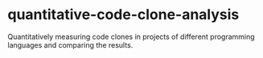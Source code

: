 # quantitative-code-clone-analysis
Quantitatively measuring code clones in projects of different programming languages and comparing the results.
